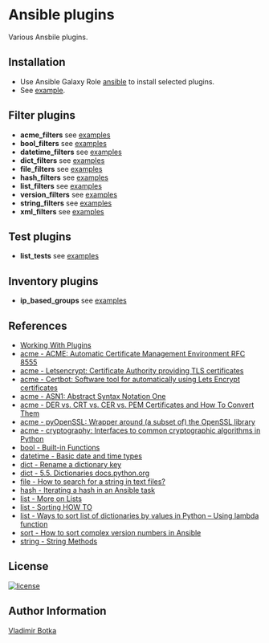 # Ansible plugins

Various Ansbile plugins.


## Installation

- Use Ansible Galaxy Role [ansible](https://galaxy.ansible.com/vbotka/ansible) to install selected plugins.
- See [example](https://github.com/vbotka/ansible-ansible/blob/master/vars/main.yml).


## Filter plugins

- **acme_filters** see [examples](https://github.com/vbotka/ansible-plugins/blob/master/examples/acme_filters.yml)
- **bool_filters** see [examples](https://github.com/vbotka/ansible-plugins/blob/master/examples/bool_filters.yml)
- **datetime_filters** see [examples](https://github.com/vbotka/ansible-plugins/blob/master/examples/datetime_filters.yml)
- **dict_filters** see [examples](https://github.com/vbotka/ansible-plugins/blob/master/examples/dict_filters.yml)
- **file_filters** see [examples](https://github.com/vbotka/ansible-plugins/blob/master/examples/file_filters.yml)
- **hash_filters** see [examples](https://github.com/vbotka/ansible-plugins/blob/master/examples/hash_filters.yml)
- **list_filters** see [examples](https://github.com/vbotka/ansible-plugins/blob/master/examples/list_filters.yml)
- **version_filters** see [examples](https://github.com/vbotka/ansible-plugins/blob/master/examples/version_filters.yml)
- **string_filters** see [examples](https://github.com/vbotka/ansible-plugins/blob/master/examples/string_filters.yml)
- **xml_filters** see [examples](https://github.com/vbotka/ansible-plugins/blob/master/examples/xml_filters.yml)

## Test plugins

- **list_tests** see [examples](https://github.com/vbotka/ansible-plugins/blob/master/examples/list_tests.yml)

## Inventory plugins

- **ip_based_groups** see [examples](https://github.com/vbotka/ansible-plugins/blob/master/examples/inventory-ip_based_groups.sh)

## References

- [Working With Plugins](https://docs.ansible.com/ansible/latest/plugins/plugins.html#working-with-plugins)
- [acme - ACME: Automatic Certificate Management Environment RFC 8555](https://tools.ietf.org/html/rfc8555)
- [acme - Letsencrypt: Certificate Authority providing TLS certificates](https://letsencrypt.org/)
- [acme - Certbot: Software tool for automatically using Lets Encrypt certificates](https://certbot.eff.org/)
- [acme - ASN1: Abstract Syntax Notation One](https://www.oss.com/asn1/resources/standards-define-asn1.html)
- [acme - DER vs. CRT vs. CER vs. PEM Certificates and How To Convert Them](https://support.ssl.com/Knowledgebase/Article/View/19/0/der-vs-crt-vs-cer-vs-pem-certificates-and-how-to-convert-them)
- [acme - pyOpenSSL: Wrapper around (a subset of) the OpenSSL library](https://www.pyopenssl.org/en/stable/)
- [acme - cryptography: Interfaces to common cryptographic algorithms in Python](https://cryptography.io/en/latest/)
- [bool - Built-in Functions](https://docs.python.org/3/library/functions.html)
- [datetime - Basic date and time types](https://docs.python.org/3/library/datetime.html)
- [dict - Rename a dictionary key](https://stackoverflow.com/questions/16475384/rename-a-dictionary-key)
- [dict - 5.5. Dictionaries docs.python.org](https://docs.python.org/3/tutorial/datastructures.html#dictionaries)
- [file - How to search for a string in text files?](https://stackoverflow.com/questions/4940032/how-to-search-for-a-string-in-text-files)
- [hash - Iterating a hash in an Ansible task](https://coderwall.com/p/rxsmvw/iterating-a-hash-in-an-ansible-task)
- [list - More on Lists](https://docs.python.org/3/tutorial/datastructures.html#more-on-lists)
- [list - Sorting HOW TO](https://docs.python.org/3/howto/sorting.html#sortinghowto)
- [list - Ways to sort list of dictionaries by values in Python – Using lambda function](https://www.geeksforgeeks.org/ways-sort-list-dictionaries-values-python-using-lambda-function/)
- [sort - How to sort complex version numbers in Ansible](https://stackoverflow.com/questions/56063612/how-to-sort-complex-version-numbers-in-ansible/)
- [string - String Methods](https://docs.python.org/3/library/stdtypes.html#string-methods)


## License

[![license](https://img.shields.io/badge/license-BSD-red.svg)](https://www.freebsd.org/doc/en/articles/bsdl-gpl/article.html)


## Author Information

[Vladimir Botka](https://botka.link)
